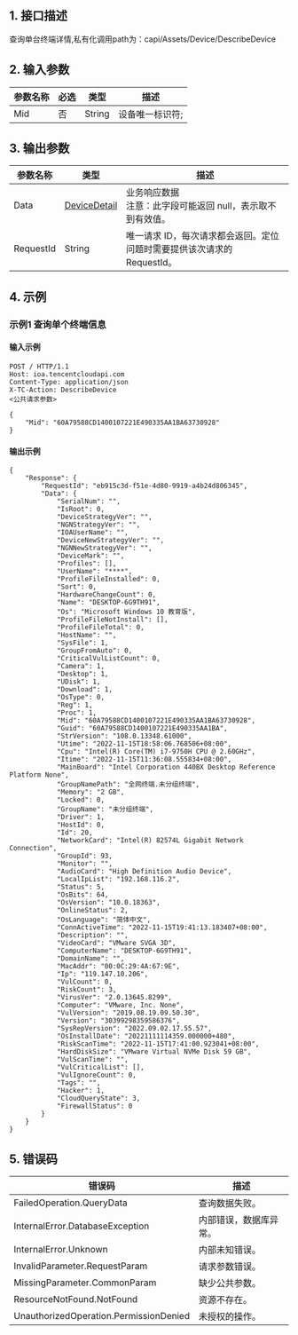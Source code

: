## 1. 接口描述


查询单台终端详情,私有化调用path为：capi/Assets/Device/DescribeDevice


<div class="rno-api-explorer">
    <div class="rno-api-explorer-inner">
        <div class="rno-api-explorer-hd">
            <div class="rno-api-explorer-title">
            </div>
        </div>
        <div class="rno-api-explorer-body">
            <div class="rno-api-explorer-cont">
            </div>
        </div>
    </div>
</div>

## 2. 输入参数


| 参数名称 | 必选 | 类型 | 描述 |
|---------|---------|---------|---------|
| Mid | 否 | String | 设备唯一标识符; |

## 3. 输出参数

| 参数名称 | 类型 | 描述 |
|---------|---------|---------|
| Data | [DeviceDetail](/开放API/云规范接口/版本：2022-06-01/数据结构.md#DeviceDetail) | 业务响应数据<br/>注意：此字段可能返回 null，表示取不到有效值。|
| RequestId | String | 唯一请求 ID，每次请求都会返回。定位问题时需要提供该次请求的 RequestId。|

## 4. 示例

### 示例1 查询单个终端信息

#### 输入示例

```
POST / HTTP/1.1
Host: ioa.tencentcloudapi.com
Content-Type: application/json
X-TC-Action: DescribeDevice
<公共请求参数>

{
    "Mid": "60A79588CD1400107221E490335AA1BA63730928"
}
```

#### 输出示例

```
{
    "Response": {
        "RequestId": "eb915c3d-f51e-4d80-9919-a4b24d806345",
        "Data": {
            "SerialNum": "",
            "IsRoot": 0,
            "DeviceStrategyVer": "",
            "NGNStrategyVer": "",
            "IOAUserName": "",
            "DeviceNewStrategyVer": "",
            "NGNNewStrategyVer": "",
            "DeviceMark": "",
            "Profiles": [],
            "UserName": "****",
            "ProfileFileInstalled": 0,
            "Sort": 0,
            "HardwareChangeCount": 0,
            "Name": "DESKTOP-6G9TH91",
            "Os": "Microsoft Windows 10 教育版",
            "ProfileFileNotInstall": [],
            "ProfileFileTotal": 0,
            "HostName": "",
            "SysFile": 1,
            "GroupFromAuto": 0,
            "CriticalVulListCount": 0,
            "Camera": 1,
            "Desktop": 1,
            "UDisk": 1,
            "Download": 1,
            "OsType": 0,
            "Reg": 1,
            "Proc": 1,
            "Mid": "60A79588CD1400107221E490335AA1BA63730928",
            "Guid": "60A79588CD1400107221E490335AA1BA",
            "StrVersion": "108.0.13348.61000",
            "Utime": "2022-11-15T18:58:06.768506+08:00",
            "Cpu": "Intel(R) Core(TM) i7-9750H CPU @ 2.60GHz",
            "Itime": "2022-11-15T11:36:08.555834+08:00",
            "MainBoard": "Intel Corporation 440BX Desktop Reference Platform None",
            "GroupNamePath": "全网终端.未分组终端",
            "Memory": "2 GB",
            "Locked": 0,
            "GroupName": "未分组终端",
            "Driver": 1,
            "HostId": 0,
            "Id": 20,
            "NetworkCard": "Intel(R) 82574L Gigabit Network Connection",
            "GroupId": 93,
            "Monitor": "",
            "AudioCard": "High Definition Audio Device",
            "LocalIpList": "192.168.116.2",
            "Status": 5,
            "OsBits": 64,
            "OsVersion": "10.0.18363",
            "OnlineStatus": 2,
            "OsLanguage": "简体中文",
            "ConnActiveTime": "2022-11-15T19:41:13.183407+08:00",
            "Description": "",
            "VideoCard": "VMware SVGA 3D",
            "ComputerName": "DESKTOP-6G9TH91",
            "DomainName": "",
            "MacAddr": "00:0C:29:4A:67:9E",
            "Ip": "119.147.10.206",
            "VulCount": 0,
            "RiskCount": 3,
            "VirusVer": "2.0.13645.8299",
            "Computer": "VMware, Inc. None",
            "VulVersion": "2019.08.19.09.50.30",
            "Version": "30399298359586376",
            "SysRepVersion": "2022.09.02.17.55.57",
            "OsInstallDate": "20221111114359.000000+480",
            "RiskScanTime": "2022-11-15T17:41:00.923041+08:00",
            "HardDiskSize": "VMware Virtual NVMe Disk 59 GB",
            "VulScanTime": "",
            "VulCriticalList": [],
            "VulIgnoreCount": 0,
            "Tags": "",
            "Hacker": 1,
            "CloudQueryState": 3,
            "FirewallStatus": 0
        }
    }
}
```












## 5. 错误码


| 错误码 | 描述 |
|---------|---------|
| FailedOperation.QueryData | 查询数据失败。 |
| InternalError.DatabaseException | 内部错误，数据库异常。 |
| InternalError.Unknown | 内部未知错误。 |
| InvalidParameter.RequestParam | 请求参数错误。 |
| MissingParameter.CommonParam | 缺少公共参数。 |
| ResourceNotFound.NotFound | 资源不存在。 |
| UnauthorizedOperation.PermissionDenied | 未授权的操作。 |
